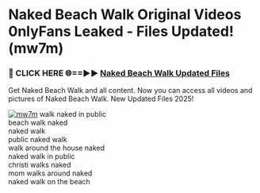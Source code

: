 # Naked Beach Walk Original Videos 0nlyFans Leaked - Files Updated! (mw7m)

<h3>🔴 CLICK HERE 🌐==►► <a href="https://tinyurl.com/yckcrads" rel="nofollow">Naked Beach Walk Updated Files</a></h3>

Get Naked Beach Walk and all content. Now you can access all videos and pictures of Naked Beach Walk. New Updated Files 2025!

[![mw7m](https://i.imgur.com/hpKpOFt.gif)](https://tinyurl.com/yckcrads)
walk naked in public<br>
beach walk naked<br>
naked walk<br>
public naked walk<br>
walk around the house naked<br>
naked walk in public<br>
christi walks naked<br>
mom walks around naked<br>
naked walk on the beach